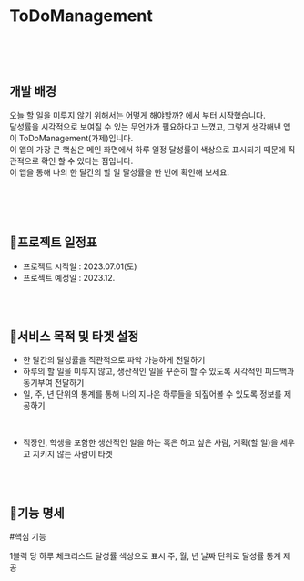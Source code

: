 # ToDoManagement
<br/>
<br/>
<br/>

## 개발 배경
오늘 할 일을 미루지 않기 위해서는 어떻게 해야할까? 에서 부터 시작했습니다. <br/>
달성률을 시각적으로 보여질 수 있는 무언가가 필요하다고 느꼈고, 그렇게 생각해낸 앱이 ToDoManagement(가제)입니다. <br/>
이 앱의 가장 큰 핵심은 메인 화면에서 하루 일정 달성률이 색상으로 표시되기 때문에 직관적으로 확인 할 수 있다는 점입니다. <br/>
이 앱을 통해 나의 한 달간의 할 일 달성률을 한 번에 확인해 보세요. <br/>
<br/>
<br/>
<br/>
<br/>
## 📅프로젝트 일정표
- 프로젝트 시작일 : 2023.07.01(토)
- 프로젝트 예정일 : 2023.12.
<br/>
<br/>

## 👥서비스 목적 및 타겟 설정
- 한 달간의 달성률을 직관적으로 파악 가능하게 전달하기
- 하루의 할 일을 미루지 않고, 생산적인 일을 꾸준히 할 수 있도록 시각적인 피드백과 동기부여 전달하기
- 일, 주, 년 단위의 통계를 통해 나의 지나온 하루들을 되짚어볼 수 있도록 정보를 제공하기
<br/>


- 직장인, 학생을 포함한 생산적인 일을 하는 혹은 하고 싶은 사람, 계획(할 일)을 세우고 지키지 않는 사람이 타겟
<br/>
<br/>

## 📝기능 명세
#핵심 기능
<br/>

1블럭 당 하루 체크리스트 달성률 색상으로 표시
주, 월, 년 날짜 단위로 달성률 통계 제공






